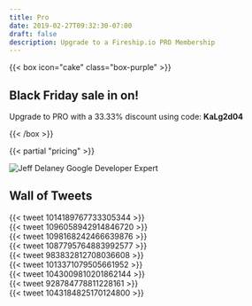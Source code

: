 ```yaml
---
title: Pro
date: 2019-02-27T09:32:30-07:00
draft: false
description: Upgrade to a Fireship.io PRO Membership
---
```



<section>
    {{< box icon="cake" class="box-purple" >}}
        <h2>Black Friday sale in on!</h2> 
        <p>Upgrade to PRO with a 33.33% discount using code: <strong>KaLg2d04</strong></p>
    {{< /box >}}
</section>

{{< partial "pricing" >}}


<div class="flex-center">
<img alt="Jeff Delaney Google Developer Expert" src="/img/pages/gde.png">
</div>

## Wall of Tweets

<div class="row">

<div class="col-xs-12 col-md-4">
{{< tweet 1014189767733305344 >}}
</div>

<div class="col-xs-12 col-md-4">
{{< tweet 1096058942914846720 >}}
</div>

<div class="col-xs-12 col-md-4">
{{< tweet 1098168242466639876 >}}
</div>

<div class="col-xs-12 col-md-4">
{{< tweet 1087795764883992577 >}}
</div>




<div class="col-xs-12 col-md-4">
{{< tweet 983832812708036608 >}}
</div>

<div class="col-xs-12 col-md-4">
{{< tweet 1013371079505661952 >}}
</div>

<div class="col-xs-12 col-md-4">
{{< tweet 1043009810201862144 >}}
</div>



<div class="col-xs-12 col-md-4">
{{< tweet 928784778811228161 >}}
</div>



<div class="col-xs-12 col-md-4">
{{< tweet 1043184825170124800 >}}
</div>


</div>
